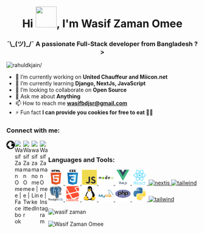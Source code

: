 <h1 align="center">Hi <img src="https://github.com/NoobMahbub/NoobMahbub/blob/main/Wave.gif" height="55px" width="55px">, I'm Wasif Zaman Omee</h1>
<h3 align="center">¯\_(ツ)_/¯
A passionate Full-Stack developer from Bangladesh
?></h3>
<p align="left"> <img src=https://komarev.com/ghpvc/?username=rahuldkjain alt=rahuldkjain/> </p>


- 🔭 I’m currently working on **United Chauffeur and Miicon.net**
- 🌱 I’m currently learning **Django, NextJs, JavaScript**
- 👯 I’m looking to collaborate on **Open Source**
- 💬 Ask me about **Anything**
- 📫 How to reach me **wasifbdjsr@gmail.com**
- ⚡ Fun fact **I can provide you cookies for free to eat 🍪😂**
### Connect with me:
 <a href="www.wasifzamanomee.me" target="_blank"> <img align="left" alt="" width="22px" src="https://raw.githubusercontent.com/iconic/open-iconic/master/svg/globe.svg" /></a>
 <a href="https://facebook.com/wasifzamanomee" target="_blank"> <img align="left" alt="Wasif Zaman Omee | Facebook" width="22px" src="https://cdn-icons-png.flaticon.com/512/124/124010.png" /></a>
 <a href="https://twitter.com/wasifzamanomee" target="_blank"> <img align="left" alt="Wasif Zaman Omee | Twitter" width="22px" src="https://cdn.jsdelivr.net/npm/simple-icons@v3/icons/twitter.svg" /></a>
 <a href="https://linkedin.com/in/https://www.linkedin.com/in/wasif-zaman-omee-98a8951a5/" target="_blank"> <img align="left" alt="wasifzamanomee | LinkedIn" width="22px" src="https://cdn.jsdelivr.net/npm/simple-icons@v3/icons/linkedin.svg" /></a>
 <a href="https://instagram.com/wasifzamanomee/" target="_blank"> <img align="left" alt="Wasif Zaman Omee | Instagram" width="22px" src="https://cdn.jsdelivr.net/npm/simple-icons@v3/icons/instagram.svg" /></a>
<br />

<h3 align="left">Languages and Tools:</h3>
<p align="left">
    <a href="https://www.w3.org/html/" target="_blank"> <img src="https://raw.githubusercontent.com/devicons/devicon/master/icons/html5/html5-original-wordmark.svg" alt="html5" width="40" height="40"/> </a>
    <a href="https://www.w3schools.com/css/" target="_blank"> <img src="https://raw.githubusercontent.com/devicons/devicon/master/icons/css3/css3-original-wordmark.svg" alt="css3" width="40" height="40"/> </a>
    <a href="https://developer.mozilla.org/en-US/docs/Web/JavaScript" target="_blank"> <img src="https://raw.githubusercontent.com/devicons/devicon/master/icons/javascript/javascript-original.svg" alt="javascript" width="40" height="40"/> </a>
      <a href="https://nodejs.org" target="_blank"> <img src="https://raw.githubusercontent.com/devicons/devicon/master/icons/nodejs/nodejs-original-wordmark.svg" alt="nodejs" width="40" height="40"/> </a>
      <a href="https://vuejs.org/" target="_blank"> <img src="https://raw.githubusercontent.com/devicons/devicon/master/icons/vuejs/vuejs-original-wordmark.svg" alt="vuejs" width="40" height="40"/> </a>
      <a href="https://reactjs.org/" target="_blank"> <img src="https://raw.githubusercontent.com/devicons/devicon/master/icons/react/react-original-wordmark.svg" alt="react" width="40" height="40"/> </a>
    <a href="https://nextjs.org/" target="_blank"> <img src="https://cdn.worldvectorlogo.com/logos/nextjs-3.svg" alt="nextjs" width="40" height="40"/> </a>
    <a href="https://tailwindcss.com/" target="_blank"> <img src="https://www.vectorlogo.zone/logos/tailwindcss/tailwindcss-icon.svg" alt="tailwind" width="40" height="40"/> </a>
    <a href="https://www.postgresql.org" target="_blank"> <img src="https://raw.githubusercontent.com/devicons/devicon/master/icons/postgresql/postgresql-original-wordmark.svg" alt="postgresql" width="40" height="40"/> </a>
</a> <a href="https://laravel.com/" target="_blank"> <img src="https://raw.githubusercontent.com/devicons/devicon/master/icons/laravel/laravel-plain-wordmark.svg" alt="laravel" width="40" height="40"/> </a> <a href="https://www.linux.org/" target="_blank"> <img src="https://raw.githubusercontent.com/devicons/devicon/master/icons/linux/linux-original.svg" alt="linux" width="40" height="40"/> </a> <a href="https://www.mysql.com/" target="_blank"> <img src="https://raw.githubusercontent.com/devicons/devicon/master/icons/mysql/mysql-original-wordmark.svg" alt="mysql" width="40" height="40"/> </a> <a href="https://www.php.net" target="_blank"> <img src="https://raw.githubusercontent.com/devicons/devicon/master/icons/php/php-original.svg" alt="php" width="40" height="40"/> </a> <a href="https://www.python.org" target="_blank"> <img src="https://raw.githubusercontent.com/devicons/devicon/master/icons/python/python-original.svg" alt="python" width="40" height="40"/> </a> <a href="https://tailwindcss.com/" target="_blank"> <img src="https://www.vectorlogo.zone/logos/tailwindcss/tailwindcss-icon.svg" alt="tailwind" width="40" height="40"/> </a> </p>
<p><img width="494" align="center" src="https://github-readme-stats.vercel.app/api/top-langs?username=smwasifzamanomee&show_icons=true&locale=en&layout=compact" alt="wasif zaman" /></p>
<p><img align="center" src="https://github-readme-stats.vercel.app/api?username=smwasifzamanomee&show_icons=true&locale=en" alt="Wasif Zaman Omee" /></p>

